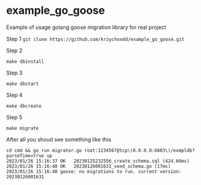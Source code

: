 # example_go_goose
Example of usage golang goose migration library for real project

Step 1
``
git clone https://github.com/krzychoxdd/example_go_goose.git
``

Step 2

``make dbinstall``

Step 3

``make dbstart``

Step 4

``make dbcreate``

Step 5

``make migrate``

After all you shoud see something like this

```
cd cmd && go run migrator.go root:1234567@tcp\(0.0.0.0:6603\)/exmpldb?parseTime=true up
2023/01/26 15:16:37 OK   20230125232556_create_schema.sql (424.66ms)
2023/01/26 15:16:40 OK   20230126001631_seed_schema.go (17ms)
2023/01/26 15:16:40 goose: no migrations to run. current version: 20230126001631
```
